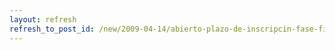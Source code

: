 ```yaml
---
layout: refresh
refresh_to_post_id: /new/2009-04-14/abierto-plazo-de-inscripcin-fase-final-concurso-software-libre-de-clm.html
---
```

